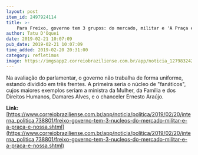 ```yaml
---
layout: post
item_id: 2497924114
title: >-
    Para Freixo, governo tem 3 grupos: do mercado, militar e 'A Praça é Nossa'
author: Tatu D'Oquei
date: 2019-02-21 10:07:09
pub_date: 2019-02-21 10:07:09
time_added: 2019-02-20 20:31:00
category: refletimos
image: https://imgsapp2.correiobraziliense.com.br/app/noticia_127983242361/2019/02/20/738801/20190220174626229501a.jpg
---
```


Na avaliação do parlamentar, o governo não trabalha de forma uniforme, estando dividido em três frentes. A primeira seria o núcleo de "fanáticos", cujos maiores exemplos seriam a ministra da Mulher, da Família e dos Direitos Humanos, Damares Alves, e o chanceler Ernesto Araújo.

**Link:** [https://www.correiobraziliense.com.br/app/noticia/politica/2019/02/20/interna_politica,738801/freixo-governo-tem-3-nucleos-do-mercado-militar-e-a-praca-e-nossa.shtml](https://www.correiobraziliense.com.br/app/noticia/politica/2019/02/20/interna_politica,738801/freixo-governo-tem-3-nucleos-do-mercado-militar-e-a-praca-e-nossa.shtml)

